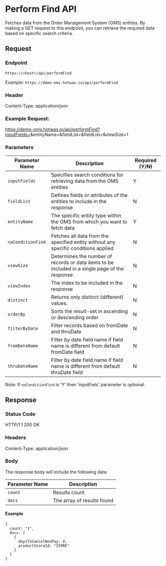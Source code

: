 # Perform Find API

Fetches data from the Order Management System (OMS) entities. By making a GET request to this endpoint, you can retrieve the required data based on specific search criteria.

## Request

### Endpoint

`https://<host>/api/performFind`

Example: `https://demo-oms.hotwax.io/api/performFind`

### Header

Content-Type: application/json

### Example Request: 

https://demo-oms.hotwax.io/api/performFind?inputFields=<searchcondition>&entityName=<entityname>&fieldList=<fieldname>&fieldList=<fieldname>&viewSize=1

### Parameters

| Parameter Name | Description | Required (Y/N) |
| -------------- | ----------- | -------------- |
| `inputFields` | Specifies search conditions for retrieving data from the OMS entities | Y |
| `fieldList` | Defines fields or attributes of the entities to include in the response | N |
| `entityName` | The specific entity type within the OMS from which you want to fetch data | Y |
| `noConditionFind` | Fetches all data from the specified entity without any specific conditions applied | N |
| `viewSize` | Determines the number of records or data items to be included in a single page of the response | N |
| `viewIndex` | The index to be included in the response | N |
| `distinct` | Returns only distinct (different) values. | N |
| `orderBy` | Sorts the result-set in ascending or descending order | N |
| `filterByDate` | Filter records based on fromDate and thruDate | N |
| `fromDateName` | Filter by date field name if field name is different from default fromDate field | N |
| `thruDateName` | Filter by date field name if field name is different from default thruDate field | N |

Note: If `noConditionFind` is 'Y' then 'inputFiels' parameter is optional.

## Response

### Status Code
HTTP/1.1 200 OK

### Headers
Content-Type: application/json

### Body

The response body will include the following data:

| Parameter Name | Description |
| -------------- | ----------- |
| `count` | Results count |
| `docs` | The array of results found |


#### Example 
```
{
  count: "1",
  docs: [
    {
      daysToCancelNonPay: 0,
      productStoreId: "STORE"
    }
  ]
}
 ```
